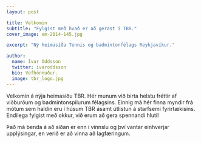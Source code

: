 ```yaml
---
layout: post

title: Velkomin
subtitle: "Fylgist með hvað er að gerast í TBR."
cover_image: em-2014-145.jpg

excerpt: "Ný heimasíða Tennis og badmintonfélags Reykjavíkur."

author:
  name: Ívar Oddsson
  twitter: ivaroddsson
  bio: Vefhönnuður.
  image: tbr_logo.jpg
---
```

Velkomin á nýja heimasíðu TBR. Hér munum við birta helstu fréttir af viðburðum og badmintonspilurum félagsins. Einnig má hér finna myndir frá mótum sem haldin eru í húsum TBR ásamt útlistun á starfsemi fyrirtækisins. Endilega fylgist með okkur, við erum að gera spennandi hluti! 

Það má benda á að síðan er enn í vinnslu og því vantar einhverjar upplýsingar, en verið er að vinna að lagfæringum.